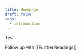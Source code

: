 ```yaml
---
title: Homepage
draft: false
tags:
  - introduction
---
```


*Test* 

Follow up with [[Further Readings]]
